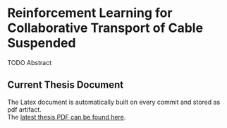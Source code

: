 # Reinforcement Learning for Collaborative Transport of Cable Suspended

TODO Abstract

## Current Thesis Document

The Latex document is automatically built on every commit and stored as pdf artifact. <br/>
The [latest thesis PDF can be found here](https://github.com/viktorlorentz/quad-rl/actions/workflows/build-thesis.yml?query=branch%3Amain).
